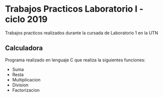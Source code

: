 # Trabajos Practicos Laboratorio I - ciclo 2019

Trabajos practicos realizados durante la cursada de Laboratorio 1 en la UTN

## Calculadora

Programa realizado en lenguaje C que realiza la siguientes funciones:

* Suma
* Resta
* Multiplicacion
* Division
* Factorizacion
